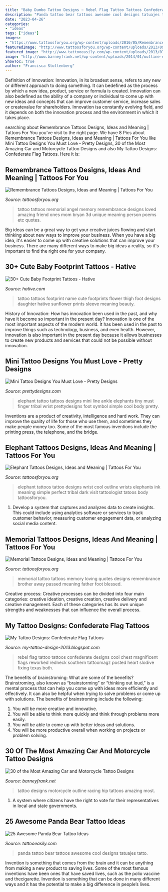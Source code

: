 ```yaml
---
title: "Baby Dumbo Tattoo Designs ~ Rebel Flag Tattoo Tattoos Confederate Designs Cool Chest Magnificent Flags Reworked Redneck Southern Tattoomagz Posted Heart Slodive Fixing Texas Both"
description: "Panda tattoo bear tattoos awesome cool designs tatuajes tatto"
date: "2023-04-26"
categories:
- "ideas"
tags: ["ideas"]
images:
- "https://www.tattoosforyou.org/wp-content/uploads/2016/05/Remembrance-Tattoo.jpg"
featuredImage: "http://www.tattoosforyou.org/wp-content/uploads/2013/09/Memorial-Tattoo.jpg"
featured_image: "http://www.tattooeasily.com/wp-content/uploads/2013/07/panda-tattoo-14.jpg"
image: "http://www.barneyfrank.net/wp-content/uploads/2014/01/outline-car-tattoo-on-girl-hip.jpg"
ShowToc: true
author: "Francisca Stoltenberg"
---
```



Definition of innovation:
Innovation, in its broadest sense, refers to any new or different approach to doing something. It can bedefined as the process by which a new idea, product, service or formula is created. Innovation can also bedefined as the ability of a company or individual to come up with new ideas and concepts that can improve customer service, increase sales or createvalue for shareholders. Innovation isa constantly evolving field, and it depends on both the innovation process and the environment in which it takes place.

	

		
searching about Remembrance Tattoos Designs, Ideas and Meaning | Tattoos For You you've visit to the right page. We have 8 Pics about Remembrance Tattoos Designs, Ideas and Meaning | Tattoos For You like Mini Tattoo Designs You Must Love - Pretty Designs, 30 of the Most Amazing Car and Motorcycle Tattoo Designs and also My Tattoo Designs: Confederate Flag Tattoos. Here it is:
		
    
## Remembrance Tattoos Designs, Ideas And Meaning | Tattoos For You

<img loading=lazy src="https://www.tattoosforyou.org/wp-content/uploads/2016/05/Remembrance-Tattoo.jpg" onerror="this.onerror=null;this.src='https://tse4.mm.bing.net/th?id=OIP.unOfN5zc_5z4Dl-O6DK96QHaJ4&amp;pid=15.1';" alt="Remembrance Tattoos Designs, Ideas and Meaning | Tattoos For You">

_Source: tattoosforyou.org_

>tattoo tattoos memorial angel memory remembrance designs loved amazing friend ones mom bryan 3d unique meaning person poems etc quotes. 

	

Big ideas can be a great way to get your creative juices flowing and start thinking about new ways to improve your business. When you have a big idea, it's easier to come up with creative solutions that can improve your business. There are many different ways to make big ideas a reality, so it's important to find the right one for your company.

    
## 30+ Cute Baby Footprint Tattoos - Hative

<img loading=lazy src="https://hative.com/wp-content/uploads/2014/03/baby-footprint-tattoos/14-flower-baby-footprints-thigh.jpg" onerror="this.onerror=null;this.src='https://tse4.mm.bing.net/th?id=OIP.n6UjaMPu0bOxiCt1oip_SAHaJ4&amp;pid=15.1';" alt="30+ Cute Baby Footprint Tattoos - Hative">

_Source: hative.com_

>tattoo tattoos footprint name cute footprints flower thigh foot designs daughter hative sunflower prints sleeve meaning beauty. 

	

History of Innovation: How has innovation been used in the past, and why have it become so important in the present day?
Innovation is one of the most important aspects of the modern world. It has been used in the past to improve things such as technology, business, and even health. However, innovation is also important in the present day because it allows businesses to create new products and services that could not be possible without innovation.

    
## Mini Tattoo Designs You Must Love - Pretty Designs

<img loading=lazy src="https://www.prettydesigns.com/wp-content/uploads/2014/11/Small-Elephant-Tattoo.jpg" onerror="this.onerror=null;this.src='https://tse3.mm.bing.net/th?id=OIP.0Omv6UN7eWt9qK3uilwu6gHaJ2&amp;pid=15.1';" alt="Mini Tattoo Designs You Must Love - Pretty Designs">

_Source: prettydesigns.com_

>elephant tattoo tattoos designs mini line ankle elephants tiny must finger tribal wrist prettydesigns foot symbol simple cool body pretty. 

	

Inventions are a product of creativity, intelligence and hard work. They can improve the quality of life for those who use them, and sometimes they make people money too. Some of the most famous inventions include the printing press, the telephone, and the bridge.

    
## Elephant Tattoos Designs, Ideas And Meaning | Tattoos For You

<img loading=lazy src="http://www.tattoosforyou.org/wp-content/uploads/2013/09/Elephant-Tattoo-Ideas.jpg" onerror="this.onerror=null;this.src='https://tse2.mm.bing.net/th?id=OIP.Z7bNvPa1HbHX1lEtEbw4EAHaFj&amp;pid=15.1';" alt="Elephant Tattoos Designs, Ideas and Meaning | Tattoos For You">

_Source: tattoosforyou.org_

>elephant tattoos tattoo designs wrist cool outline wrists elephants ink meaning simple perfect tribal dark visit tattoologist tatoos body tattoosforyou. 

	

1. Develop a system that captures and analyzes data to create insights. This could include using analytics software or services to track customer behavior, measuring customer engagement data, or analyzing social media content. 

    
## Memorial Tattoos Designs, Ideas And Meaning | Tattoos For You

<img loading=lazy src="http://www.tattoosforyou.org/wp-content/uploads/2013/09/Memorial-Tattoo.jpg" onerror="this.onerror=null;this.src='https://tse3.mm.bing.net/th?id=OIP.LMHLAtAyOQqfb-wj6NRVAQHaFj&amp;pid=15.1';" alt="Memorial Tattoos Designs, Ideas and Meaning | Tattoos For You">

_Source: tattoosforyou.org_

>memorial tattoo tattoos memory loving quotes designs remembrance brother away passed meaning father foot blessed. 

	

Creative process:
Creative processes can be divided into four main categories: creative ideation, creative creation, creative delivery and creative management. Each of these categories has its own unique strengths and weaknesses that can influence the overall process.

    
## My Tattoo Designs: Confederate Flag Tattoos

<img loading=lazy src="http://1.bp.blogspot.com/-zG-3bUgSe5U/UQaYCinfnOI/AAAAAAAAWLQ/8S6p07iHRNo/s1600/after_restoring_and_fixing_rebel_flag_tattoo_by_enokisoju-d5bf2tr.jpg" onerror="this.onerror=null;this.src='https://tse3.mm.bing.net/th?id=OIP.Pd8WXvJZ7dJAvntMA8PqOwHaFj&amp;pid=15.1';" alt="My Tattoo Designs: Confederate Flag Tattoos">

_Source: my-tattoo-design-2013.blogspot.com_

>rebel flag tattoo tattoos confederate designs cool chest magnificent flags reworked redneck southern tattoomagz posted heart slodive fixing texas both. 

	

The benefits of brainstroming: What are some of the benefits?
Brainstroming, also known as “brainstorming” or “thinking out loud,” is a mental process that can help you come up with ideas more efficiently and effectively. It can also be helpful when trying to solve problems or come up with solutions. The benefits of brainstroming include the following: 
1. You will be more creative and innovative.
2. You will be able to think more quickly and think through problems more easily.
3. You will be able to come up with better ideas and solutions.
4. You will be more productive overall when working on projects or problem solving.

    
## 30 Of The Most Amazing Car And Motorcycle Tattoo Designs

<img loading=lazy src="http://www.barneyfrank.net/wp-content/uploads/2014/01/outline-car-tattoo-on-girl-hip.jpg" onerror="this.onerror=null;this.src='https://tse4.mm.bing.net/th?id=OIP.pDgB67KQz9wqD0OEgeNSjwHaJz&amp;pid=15.1';" alt="30 of the Most Amazing Car and Motorcycle Tattoo Designs">

_Source: barneyfrank.net_

>tattoo designs motorcycle outline racing hip tattoos amazing most. 

	

1. A system where citizens have the right to vote for their representatives in local and state governments.

    
## 25 Awesome Panda Bear Tattoo Ideas

<img loading=lazy src="http://www.tattooeasily.com/wp-content/uploads/2013/07/panda-tattoo-14.jpg" onerror="this.onerror=null;this.src='https://tse1.mm.bing.net/th?id=OIP.XE7_qreG432reLTNGpjJ4gHaKL&amp;pid=15.1';" alt="25 Awesome Panda Bear Tattoo Ideas">

_Source: tattooeasily.com_

>panda tattoo bear tattoos awesome cool designs tatuajes tatto. 

	

Invention is something that comes from the brain and it can be anything from making a new product to saving lives. Some of the most famous inventions have been ones that have saved lives, such as the polio vaccine and thecigarette. Invention is something that can be done in many different ways and it has the potential to make a big difference in people’s lives.

